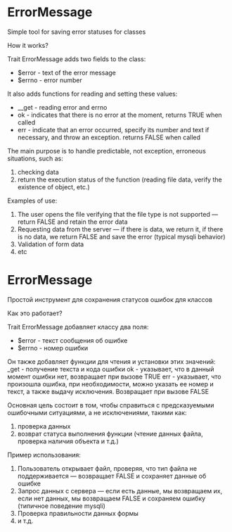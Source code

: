 # ErrorMessage
Simple tool for saving error statuses for classes

How it works?

Trait ErrorMessage adds two fields to the class: 
  - $error - text of the error message 
  - $errno - error number 

It also adds functions for reading and setting these values:
  - __get - reading error and errno
  - ok    - indicates that there is no error at the moment, returns TRUE when called
  - err   - indicate that an error occurred, specify its number and text if necessary, and throw an exception. returns FALSE when called 

The main purpose is to handle predictable, not exception, erroneous situations, such as:
1. checking data
2. return the execution status of the function (reading file data, verify the existence of object, etc.)

Examples of use:
1. The user opens the file verifying that the file type is not supported — return FALSE and retain the error data
2. Requesting data from the server — if there is data, we return it, if there is no data, we return FALSE and save the error (typical mysqli behavior)
3. Validation of form data
4. etc

# ErrorMessage
Простой инструмент для сохранения статусов ошибок для классов

Как это работает?

Trait ErrorMessage добавляет классу два поля:
  - $error - текст сообщения об ошибке
  - $errno - номер ошибки 

Он также добавляет функции для чтения и установки этих значений:
  _get - получение текста и кода ошибки
  ok   - указывает, что в данный момент ошибки нет, возвращает при вызове TRUE
  err  - указывает, что произошла ошибка, при необходимости, можно указать ее номер и текст, а также выдачу исключения. Возвращает при вызове FALSE

Основная цель состоит в том, чтобы справиться с предсказуемыми ошибочными ситуациями, а не исключениями, такими как:
1. проверка данных
2. возврат статуса выполнения функции (чтение данных файла, проверка наличия объекта и т.д.)

Пример использования:
1. Пользователь открывает файл, проверяя, что тип файла не поддерживается — возвращает FALSE и сохраняет данные об ошибке
2. Запрос данных с сервера — если есть данные, мы возвращаем их, если нет данных, мы возвращаем FALSE и сохраняем ошибку (типичное поведение mysqli)
3. Проверка правильности данных формы
4. и т.д.
